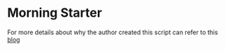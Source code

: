 # Morning Starter

For more details about why the author created this script can refer to this [blog](https://medium.com/@shen_soonng/a-simple-bash-script-to-automate-your-morning-routine-in-mac-fab9d457add6)
